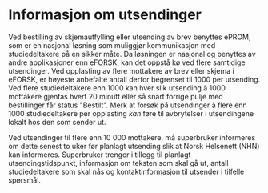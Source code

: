 # Informasjon om utsendinger

Ved bestilling av skjemautfylling eller utsending av brev benyttes ePROM, som er en nasjonal løsning som muliggjør kommunikasjon med studiedeltakere på en sikker måte. Da løsningen er nasjonal og benyttes av andre
applikasjoner enn eFORSK, kan det oppstå kø ved flere samtidige utsendinger. Ved opplasting av flere mottakere av brev eller skjema i eFORSK, er høyeste anbefalte antall derfor begrenset til 1000 per utsending. Ved flere
studiedeltakere enn 1000 kan hver slik utsending à 1000 mottakere gjentas hvert 20 minutt eller så snart forrige pulje med bestillinger får status "Bestilt". Merk at forsøk på utsendinger à flere enn 1000 studiedeltakere per
opplasting *kan* føre til avbrytelser i utsendingene lokalt hos den som sender ut. 

Ved utsendinger til flere enn 10 000 mottakere, må superbruker informeres om dette senest to uker før planlagt utsending slik at Norsk Helsenett (NHN) kan informeres. Superbruker trenger i tillegg til planlagt 
utsendingstidspunkt, informasjon om teksten som skal gå ut, antall studiedeltakere som skal nås og kontaktinformasjon til utsender i tilfelle spørsmål.
